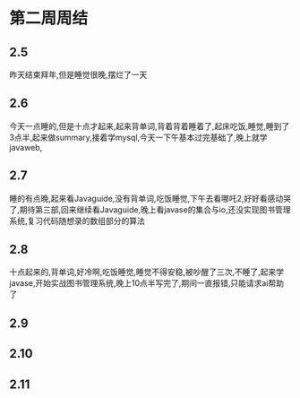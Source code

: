 # 第二周周结

## 2.5
  昨天结束拜年,但是睡觉很晚,摆烂了一天
## 2.6
  今天一点睡的,但是十点才起来,起来背单词,背着背着睡着了,起床吃饭,睡觉,睡到了3点半,起来做summary,接着学mysql,今天一下午基本过完基础了,晚上就学javaweb,
## 2.7
  睡的有点晚,起来看Javaguide,没有背单词,吃饭睡觉,下午去看哪吒2,好好看感动哭了,期待第三部,回来继续看Javaguide,晚上看javase的集合与io,还没实现图书管理系统,复习代码随想录的数组部分的算法
## 2.8
  十点起来的,背单词,好冷啊,吃饭睡觉,睡觉不得安稳,被吵醒了三次,不睡了,起来学javase,开始实战图书管理系统,晚上10点半写完了,期间一直报错,只能请求ai帮助了
## 2.9
  
## 2.10

## 2.11

